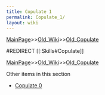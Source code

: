 ```yaml
---
title: Copulate 1
permalink: Copulate_1/
layout: wiki
---
```


[MainPage](/keeperrl_wiki/ "wikilink")>>[Old_Wiki](/keeperrl_wiki/Old_Wiki "wikilink")>>[Old_Copulate](/keeperrl_wiki/Old_Copulate "wikilink")

#REDIRECT [[:Skills#Copulate]]

[MainPage](/keeperrl_wiki/ "wikilink")>>[Old_Wiki](/keeperrl_wiki/Old_Wiki "wikilink")>>[Old_Copulate](/keeperrl_wiki/Old_Copulate "wikilink")

Other items in this section
-    [Copulate 0](/keeperrl_wiki/Copulate_0 "wikilink")
